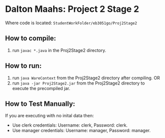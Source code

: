 # Dalton Maahs: Project 2 Stage 2

Where code is located: `StudentWorkFolder/eb3051go/Proj2Stage2`

## How to compile:
1. run `javac *.java` in the Proj2Stage2 directory.

## How to run:
1. run `java WareContext` from the Proj2Stage2 directory after compiling.
OR
1. run `java -jar Proj2Stage2.jar` from the Proj2Stage2 directory to execute the precompiled jar.


## How to Test Manually:
If you are executing with no inital data then:
- Use clerk credentials: Username: clerk, Password: clerk.
- Use manager credentials: Username: manager, Password: manager.
